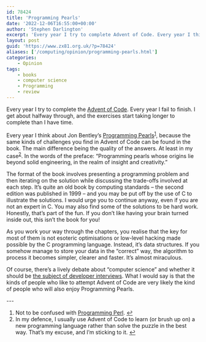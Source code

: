 ```yaml
---
id: 78424
title: 'Programming Pearls'
date: '2022-12-06T16:55:00+00:00'
author: 'Stephen Darlington'
excerpt: 'Every year I try to complete Advent of Code. Every year I think about Programming Pearls.'
layout: post
guid: 'https://www.zx81.org.uk/?p=78424'
aliases: ['/computing/opinion/programming-pearls.html']
categories:
    - Opinion
tags:
    - books
    - computer science
    - Programming
    - review
---
```


<span style="font-size: revert;">Every year I try to complete the </span>[Advent of Code](https://www.adventofcode.com)<span style="font-size: revert;">. Every year I fail to finish. I get about halfway through, and the exercises start taking longer to complete than I have time.</span>

Every year I think about Jon Bentley’s [Programming Pearls](https://amzn.to/3H93k8l)<sup>[1](#fn1-12000 "see footnote")</sup>, because the same kinds of challenges you find in Advent of Code can be found in the book. The main difference being the quality of the answers. At least in my case<sup>[2](#fn2-12000 "see footnote")</sup>. In the words of the preface: “Programming pearls whose origins lie beyond solid engineering, in the realm of insight and creativity.”

The format of the book involves presenting a programming problem and then iterating on the solution while discussing the trade-offs involved at each step. It’s quite an old book by computing standards – the second edition was published in 1999 – and you may be put off by the use of C to illustrate the solutions. I would urge you to continue anyway, even if you are not an expert in C. You may also find some of the solutions to be hard work. Honestly, that’s part of the fun. If you don’t like having your brain turned inside out, this isn’t the book for you!

As you work your way through the chapters, you realise that the key for most of them is not esoteric optimisations or low-level hacking made possible by the C programming language. Instead, it’s data structures. If you somehow manage to store your data in the “correct” way, the algorithm to process it becomes simpler, clearer and faster. It’s almost miraculous.

Of course, there’s a lively debate about “computer science” and whether it should be [the subject of developer interviews](/computing/opinion/what-do-you-know.html). What I would say is that the kinds of people who like to attempt Advent of Code are very likely the kind of people who will also enjoy Programming Pearls.

<div class="footnotes">---

1. Not to be confused with [Programming Perl](/computing/opinion/eight-best-computer-books.html). [↩︎](#fnr1-12000 "return to article")
2. In my defence, I usually use Advent of Code to learn (or brush up on) a new programming language rather than solve the puzzle in the best way. That’s my excuse, and I’m sticking to it. [↩︎](#fnr2-12000 "return to article")

</div>